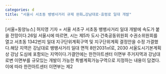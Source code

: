 ```yaml
---
categories: d
title: "서울시 서초동 뱅뱅사거리 규제 완화…강남대로·효령로 일대 개발"
---
```

[서울=동양뉴스] 허지영 기자 = 서울 서초구 서초동 뱅뱅사거리 일대 개발에 속도가 붙을 전망이다.26일 서울시에 따르면, 시는 제5차 도시·건축공동위원회 수권소위원회를 열고 서초동 1342번지 일대 지구단위계획구역 및 지구단위계획 결정안을 수정 가결했다.해당 지역은 강남대로 뱅뱅사거리 일대 면적 8만2031㎡로, 2030 서울도시기본계획상 강남 도심에 포함되는 지역이다.가결안에는 한전아트센터 이면부 주거지역과 강남대로변 이면부를 규모있는 개발이 가능한 특별계획가능구역으로 지정하는 내용이 담겼다.이에 따라 한전아트센터 이면부는 제2